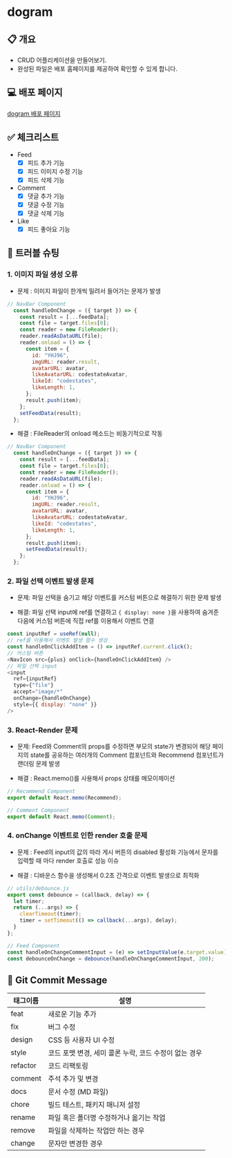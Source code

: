 # dogram

## 📋 개요
- CRUD 어플리케이션을 만들어보기.
- 완성된 파일은 배포 홈페이지를 제공하여 확인할 수 있게 합니다.

## 💻 배포 페이지
[dogram 배포 페이지](dogram-yhj96.netlify.app)

## ✅ 체크리스트

- Feed
  - [x] 피드 추가 기능
  - [x] 피드 이미지 수정 기능
  - [x] 피드 삭제 기능
- Comment
  - [x] 댓글 추가 기능
  - [x] 댓글 수정 기능
  - [x] 댓글 삭제 기능
- Like
  - [x] 피드 좋아요 기능

## 🚀 트러블 슈팅

### 1. 이미지 파일 생성 오류
- 문제 : 이미지 파일이 한개씩 밀려서 들어가는 문제가 발생

```javascript
// NavBar Component
  const handleOnChange = ({ target }) => {
    const result = [...feedData];
    const file = target.files[0];
    const reader = new FileReader();
    reader.readAsDataURL(file);
    reader.onload = () => {
      const item = {
        id: "YHJ96",
        imgURL: reader.result, 
        avatarURL: avatar,
        likeAvatarURL: codestateAvatar,
        likeId: "codestates",
        likeLength: 1,
      };
      result.push(item);
    };
    setFeedData(result);
  };
```

- 해결 : FileReader의 onload 메소드는 비동기적으로 작동

```javascript
// NavBar Component
  const handleOnChange = ({ target }) => {
    const result = [...feedData];
    const file = target.files[0];
    const reader = new FileReader();
    reader.readAsDataURL(file);
    reader.onload = () => {
      const item = {
        id: "YHJ96",
        imgURL: reader.result, 
        avatarURL: avatar,
        likeAvatarURL: codestateAvatar,
        likeId: "codestates",
        likeLength: 1,
      };
      result.push(item);
      setFeedData(result);
    };
  };
```

### 2. 파일 선택 이벤트 발생 문제
- 문제: 파일 선택을 숨기고 해당 이벤트를 커스텀 버튼으로 해결하기 위한 문제 발생

- 해결: 파일 선택 input에 ref를 연결하고 `{ display: none }`을 사용하여 숨겨준 다음에 커스텀 버튼에 직접 ref를 이용해서 이벤트 연결

```javascript
const inputRef = useRef(null);
// ref를 이용해서 이벤트 발생 함수 생성
const handleOnClickAddItem = () => inputRef.current.click();
// 커스텀 버튼
<NavIcon src={plus} onClick={handleOnClickAddItem} />
// 파일 선택 input
<input
  ref={inputRef}
  type={"file"}
  accept="image/*"
  onChange={handleOnChange}
  style={{ display: "none" }}
/>
```

### 3. React-Render 문제
- 문제: Feed와 Comment의 props를 수정하면 부모의 state가 변경되어 해당 페이지의 state를 공유하는 여러개의 Comment 컴포넌트와 Recommend 컴포넌트가 랜더링 문제 발생

- 해결 : React.memo()를 사용해서 props 상태를 메모이제이션

```javascript
// Recommend Component
export default React.memo(Recommend);
```

```javascript
// Comment Component
export default React.memo(Comment);
```

### 4. onChange 이벤트로 인한 render 호출 문제
- 문제 : Feed의 input의 값의 따라 게시 버튼의 disabled 활성화 기능에서 문자를 입력할 때 마다 render 호출로 성능 이슈

- 해결 : 디바운스 함수을 생성해서 0.2초 간격으로 이벤트 발생으로 최적화

```javascript
// utils/debounce.js
export const debounce = (callback, delay) => {
  let timer;
  return (...args) => {
    clearTimeout(timer);
    timer = setTimeout(() => callback(...args), delay);
  }
};
```

```javascript
// Feed Component
const handleOnChangeCommentInput = (e) => setInputValue(e.target.value);
const debounceOnChange = debounce(handleOnChangeCommentInput, 200);
```


## 🙌 Git Commit Message

| 태그이름    | 설명                                                  |
| ----------- | -----------------------------------------------------|
| feat     | 새로운 기능 추가                                      |
| fix      | 버그 수정                                             |
| design   | CSS 등 사용자 UI 수정                                 |
| style    | 코드 포맷 변경, 세미 콜론 누락, 코드 수정이 없는 경우 |
| refactor | 코드 리팩토링                                         |
| comment  | 주석 추가 및 변경                                    |
| docs     | 문서 수정 (MD 파일)                                  | 
| chore    | 빌드 테스트, 패키지 매니저 설정                      |
| rename   | 파일 혹은 폴더명 수정하거나 옮기는 작업               |
| remove   | 파일을 삭제하는 작업만 하는 경우                     |
| change   | 문자만 변경한 경우                                  |